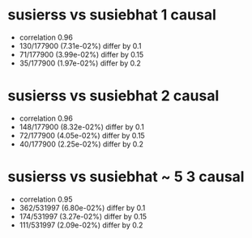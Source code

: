 # susierss vs susiebhat  1 causal

- correlation 0.96
- 130/177900 (7.31e-02%) differ by 0.1
- 71/177900 (3.99e-02%) differ by 0.15
- 35/177900 (1.97e-02%) differ by 0.2


# susierss vs susiebhat  2 causal

- correlation 0.96
- 148/177900 (8.32e-02%) differ by 0.1
- 72/177900 (4.05e-02%) differ by 0.15
- 40/177900 (2.25e-02%) differ by 0.2


# susierss vs susiebhat  ~ 5 3 causal

- correlation 0.95
- 362/531997 (6.80e-02%) differ by 0.1
- 174/531997 (3.27e-02%) differ by 0.15
- 111/531997 (2.09e-02%) differ by 0.2


